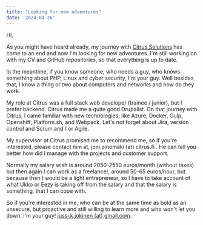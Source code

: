 ```yaml
---
title: "Looking for new adventures"
date: '2024-04-26'
---
```


Hi,

As you might have heard already, my journey with [Citrus Solutions](https://citrussolutions.fi) has come to an end and now I'm looking for new adventures. I'm still working on with my CV and GitHub repositories, so that everything is up to date.

In the meantime, if you know someone, who needs a guy, who knows something about PHP, Linux and cyber security, I'm your guy. Well besides that, I know a thing or two about computers and networks and how do they work.

My role at Citrus was a full stack web developer (trainee / junior), but I prefer backend. Citrus made me a quite good Drupalist. On that journey with Citrus, I came familiar with new technologies, like Azure, Docker, Gulp, Openshift, Platform.sh, and Webpack. Let's not forget about Jira, version control and Scrum and / or Agile.

My supervisor at Citrus promised me to recommend me, so if you're interested, please contact him at, joni.pinomäki (at) citrus.fi . He can tell you better how did I manage with the projects and customer support.

Normally my salary wish is around 2050-2550 euros/month (without taxes) but then again I can work as a freelancer, around 50-65 euros/hour, but because then I would be a light entrepreneur, so I have to take account of what Ukko or Eezy is taking off from the salary and that the salary is something, that I can cope with.

So if you're interested in me, who can be at the same time as bold as an unsecure, but proactive and still willing to learn more and who won't let you down. I'm your guy! [jussi.k.jokinen (at) gmail.com](mailto:jussi.k.jokinen[at]gmail.com).
